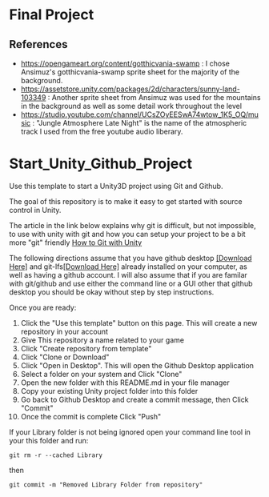 # Final Project
## References 
- https://opengameart.org/content/gotthicvania-swamp : I chose Ansimuz's gotthicvania-swamp sprite sheet for the majority of the background.
- https://assetstore.unity.com/packages/2d/characters/sunny-land-103349 : Another sprite sheet from Ansimuz was used for the mountains in the background as well as some detail work throughout the level
- https://studio.youtube.com/channel/UCsZOyEESwA74wtow_1K5_OQ/music : "Jungle Atmosphere Late Night" is the name of the atmospheric track I used from the free youtube audio liberary.
# Start_Unity_Github_Project
Use this template to start a Unity3D project using Git and Github. 

The goal of this repository is to make it easy to get started with source control in Unity.  

The article in the link below explains why git is difficult, but not impossible, to use with unity with git and how you can setup your project to be a bit more "git" friendly [How to Git with Unity](https://thoughtbot.com/blog/how-to-git-with-unity)

The following directions assume that you have github desktop [[Download Here]](https://desktop.github.com/) and git-lfs[[Download Here]](https://git-lfs.github.com/) already installed on your computer, as well as having a github account.  I will also assume that if you are familar with git/github and use either the command line or a GUI other that github desktop you should be okay without step by step instructions.

Once you are ready:

1. Click the "Use this template" button on this page. This will create a new repository in your account
2. Give This repository a name related to your game
3. Click "Create repository from template"
4. Click "Clone or Download"
5. Click "Open in Desktop".  This will open the Github Desktop application
6. Select a folder on your system and Click "Clone"
7. Open the new folder with this README.md in your file manager
8. Copy your existing Unity project folder into this folder
9. Go back to Github Desktop and create a commit message, then Click "Commit"
10. Once the commit is complete Click "Push"

If your Library folder is not being ignored open your command line tool in your this folder and run:

`git rm -r --cached Library`

then

`git commit -m "Removed Library Folder from repository"`